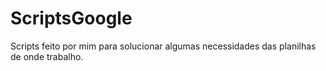 # ScriptsGoogle
Scripts feito por mim para solucionar algumas necessidades das planilhas de onde trabalho.
